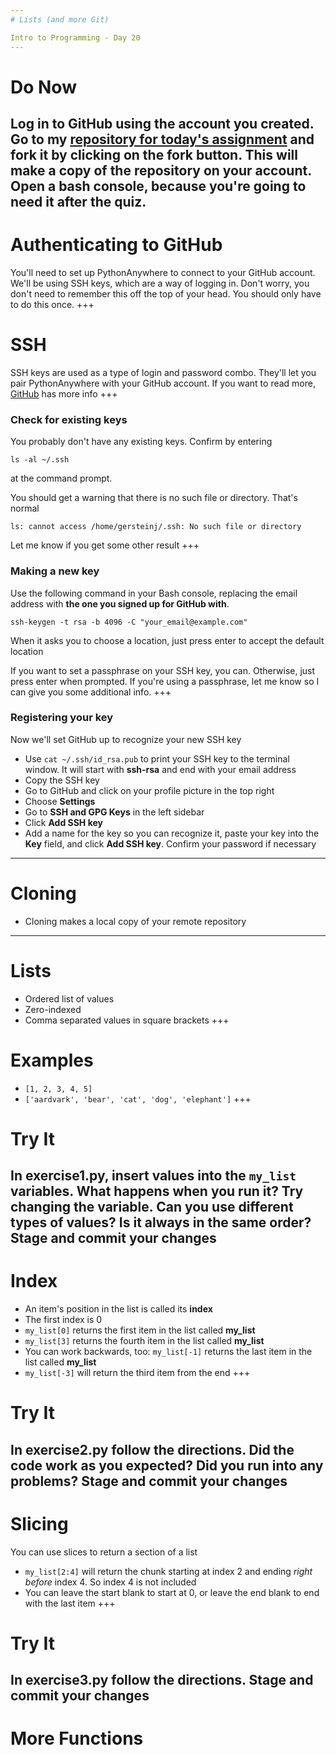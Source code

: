 ```yaml
---
# Lists (and more Git)

Intro to Programming - Day 20
---
```

# Do Now

Log in to GitHub using the account you created. Go to my [repository for today's assignment](https://github.com) and fork it by clicking on the fork button. This will make a copy of the repository on your account. Open a bash console, because you're going to need it after the quiz.
---
# Authenticating to GitHub

You'll need to set up PythonAnywhere to connect to your GitHub account. We'll be using SSH keys, which are a way of logging in. Don't worry, you don't need to remember this off the top of your head. You should only have to do this once.
+++
# SSH

SSH keys are used as a type of login and password combo. They'll let you pair PythonAnywhere with your GitHub account. If you want to read more, [GitHub](https://help.github.com/articles/connecting-to-github-with-ssh/) has more info
+++
### Check for existing keys

You probably don't have any existing keys. Confirm by entering
```shell 
ls -al ~/.ssh
```
at the command prompt.

You should get a warning that there is no such file or directory. That's normal
```shell
ls: cannot access /home/gersteinj/.ssh: No such file or directory
```

Let me know if you get some other result
+++
### Making a new key

Use the following command in your Bash console, replacing the email address with **the one you signed up for GitHub with**.

```shell
ssh-keygen -t rsa -b 4096 -C "your_email@example.com"
```

When it asks you to choose a location, just press enter to accept the default location

If you want to set a passphrase on your SSH key, you can. Otherwise, just press enter when prompted. If you're using a passphrase, let me know so I can give you some additional info.
+++
### Registering your key

Now we'll set GitHub up to recognize your new SSH key

* Use `cat ~/.ssh/id_rsa.pub` to print your SSH key to the terminal window. It will start with **ssh-rsa** and end with your email address
* Copy the SSH key
* Go to GitHub and click on your profile picture in the top right
* Choose **Settings**
* Go to **SSH and GPG Keys** in the left sidebar
* Click **Add SSH key**
* Add a name for the key so you can recognize it, paste your key into the **Key** field, and click **Add SSH key**. Confirm your password if necessary
---
# Cloning

* Cloning makes a local copy of your remote repository
---
# Lists

* Ordered list of values
* Zero-indexed
* Comma separated values in square brackets
+++
# Examples

* `[1, 2, 3, 4, 5]`
* `['aardvark', 'bear', 'cat', 'dog', 'elephant']`
+++
# Try It

In **exercise1.py**, insert values into the `my_list` variables. What happens when you run it? Try changing the variable. Can you use different types of values? Is it always in the same order? Stage and commit your changes
---
# Index

* An item's position in the list is called its **index**
* The first index is 0
* `my_list[0]` returns the first item in the list called **my_list**
* `my_list[3]` returns the fourth item in the list called **my_list**
* You can work backwards, too: `my_list[-1]` returns the last item in the list called **my_list**
* `my_list[-3]` will return the third item from the end
+++
# Try It

In **exercise2.py** follow the directions. Did the code work as you expected? Did you run into any problems? Stage and commit your changes
---
# Slicing

You can use slices to return a section of a list

* `my_list[2:4]` will return the chunk starting at index 2 and ending *right before* index 4. So index 4 is not included
* You can leave the start blank to start at 0, or leave the end blank to end with the last item
+++
# Try It

In **exercise3.py** follow the directions. Stage and commit your changes
---
# More Functions

